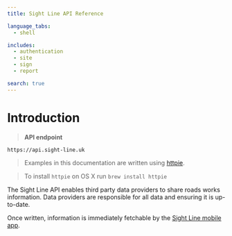 ```yaml
---
title: Sight Line API Reference

language_tabs:
  - shell

includes:
  - authentication
  - site
  - sign
  - report

search: true
---
```


# Introduction

> **API endpoint**

```
https://api.sight-line.uk
```

> Examples in this documentation are written using [httpie](https://github.com/jkbrzt/httpie).

> To install `httpie` on OS X run `brew install httpie`

The Sight Line API enables third party data providers to share roads works information. Data providers are responsible for all data and ensuring it is up-to-date.

Once written, information is immediately fetchable by the [Sight Line mobile app](https://www.sight-line.uk).